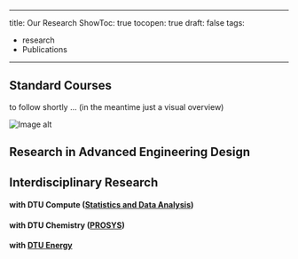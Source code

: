 
---
title: Our Research
ShowToc: true
tocopen: true
draft: false
tags:
  - research
  - Publications
---

## Standard Courses

to follow shortly ...  (in the meantime just a visual overview)

![Image alt](/images/Research.png)


## Research in Advanced Engineering Design




## Interdisciplinary Research

#### with DTU Compute ([Statistics and Data Analysis](https://www.compute.dtu.dk/sections/stat))

#### with DTU Chemistry ([PROSYS](https://www.kt.dtu.dk/research/prosys))

#### with [DTU Energy](https://www.energy.dtu.dk/)


